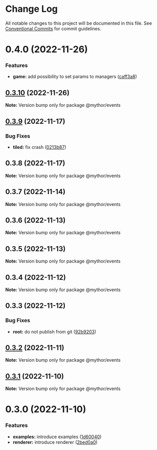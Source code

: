 # Change Log

All notable changes to this project will be documented in this file.
See [Conventional Commits](https://conventionalcommits.org) for commit guidelines.

# 0.4.0 (2022-11-26)

### Features

- **game:** add possibility to set params to managers ([caff3a8](https://github.com/desaintvincent/mythor/commit/caff3a87584547b288a8799aac713904a6837e03))

## [0.3.10](https://github.com/desaintvincent/mythor/compare/@mythor/events@0.3.9...@mythor/events@0.3.10) (2022-11-26)

**Note:** Version bump only for package @mythor/events

## [0.3.9](https://github.com/desaintvincent/mythor/compare/@mythor/events@0.3.8...@mythor/events@0.3.9) (2022-11-17)

### Bug Fixes

- **tiled:** fix crash ([0213b87](https://github.com/desaintvincent/mythor/commit/0213b872d42158d89858e8d62fff1473316b3493))

## 0.3.8 (2022-11-17)

**Note:** Version bump only for package @mythor/events

## 0.3.7 (2022-11-14)

**Note:** Version bump only for package @mythor/events

## 0.3.6 (2022-11-13)

**Note:** Version bump only for package @mythor/events

## 0.3.5 (2022-11-13)

**Note:** Version bump only for package @mythor/events

## 0.3.4 (2022-11-12)

**Note:** Version bump only for package @mythor/events

## 0.3.3 (2022-11-12)

### Bug Fixes

- **root:** do not publish from git ([92b9203](https://github.com/desaintvincent/mythor/commit/92b920302e85ccf1d91dcabf2351ed5c4d92f249))

## [0.3.2](https://github.com/desaintvincent/mythor/compare/@mythor/events@0.3.1...@mythor/events@0.3.2) (2022-11-11)

**Note:** Version bump only for package @mythor/events

## [0.3.1](https://github.com/desaintvincent/mythor/compare/@mythor/events@0.3.0...@mythor/events@0.3.1) (2022-11-10)

**Note:** Version bump only for package @mythor/events

# 0.3.0 (2022-11-10)

### Features

- **examples:** introduce examples ([1d60040](https://github.com/desaintvincent/mythor/commit/1d60040d84c05ab1b7e65cc74bf74e14510b4370))
- **renderer:** introduce renderer ([2bed0a0](https://github.com/desaintvincent/mythor/commit/2bed0a0a84108edef6291d5a3de201e284e36f4c))
